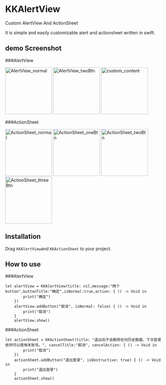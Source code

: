 # KKAlertView
Custom AlertView And ActionSheet

It is simple and easily customizable alert and actionsheet written in swift.



## demo Screenshot

###AlertView
<p><img src="https://raw.githubusercontent.com/keke1201/KKAlertView/master/ScreenShots/AlertView_normal.png" alt="AlertView_normal" width="150" />
<img src="https://raw.githubusercontent.com/keke1201/KKAlertView/master/ScreenShots/AlertView_twoBtn.png" alt="AlertView_twoBtn" width="150" />
<img src="https://raw.githubusercontent.com/keke1201/KKAlertView/master/ScreenShots/AlertView_threeBtn.png" alt="custom_content" width="150" />

###ActionSheet

<p><img src="https://raw.githubusercontent.com/keke1201/KKAlertView/master/ScreenShots/ActionSheet_normal.png" alt="ActionSheet_normal" width="150" />
<img src="https://raw.githubusercontent.com/keke1201/KKAlertView/master/ScreenShots/ActionSheet_oneBtn.png" alt="ActionSheet_oneBtn" width="150" />
<img src="https://raw.githubusercontent.com/keke1201/KKAlertView/master/ScreenShots/ActionSheet_twoBtn.png" alt="ActionSheet_twoBtn" width="150" />
<img src="https://raw.githubusercontent.com/keke1201/KKAlertView/master/ScreenShots/ActionSheet_threeBtn.png" alt="ActionSheet_threeBtn" width="150" />


## Installation

Drag `KKAlertView`and `KKActionSheet` to your project.

## How to use

###AlertView

	let alertView = KKAlertView(title: nil,message:"两个button",buttonTitle:"确定",isNormal:true,action: { () -> Void in
            print("确定")
        })     
        alertView.addButton("取消", isNormal: false) { () -> Void in
            print("取消")
        }        
        alertView.show() 
        
###ActionSheet

    let actionSheet = KKActionSheet(title: "退出后不会删除任何历史数据，下次登录依然可以使用本账号。", cancelTitle:"取消", cancelAction: { () -> Void in
            print("取消")
        })
        actionSheet.addButton("退出登录", isDestructive: true) { () -> Void in
            print("退出登录")
        }
        actionSheet.show()
        
        
        

